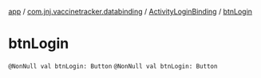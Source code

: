 [app](../../index.md) / [com.jnj.vaccinetracker.databinding](../index.md) / [ActivityLoginBinding](index.md) / [btnLogin](./btn-login.md)

# btnLogin

`@NonNull val btnLogin: Button`
`@NonNull val btnLogin: Button`